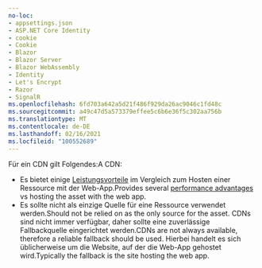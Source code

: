 ```yaml
---
no-loc:
- appsettings.json
- ASP.NET Core Identity
- cookie
- Cookie
- Blazor
- Blazor Server
- Blazor WebAssembly
- Identity
- Let's Encrypt
- Razor
- SignalR
ms.openlocfilehash: 6fd703a642a5d21f486f929da26ac9046c1fd48c
ms.sourcegitcommit: a49c47d5a573379effee5c6b6e36f5c302aa756b
ms.translationtype: MT
ms.contentlocale: de-DE
ms.lasthandoff: 02/16/2021
ms.locfileid: "100552689"
---
```

<span data-ttu-id="77ba4-101">Für ein CDN gilt Folgendes:</span><span class="sxs-lookup"><span data-stu-id="77ba4-101">A CDN:</span></span>

* <span data-ttu-id="77ba4-102">Es bietet einige [Leistungsvorteile](/office365/enterprise/content-delivery-networks#how-do-cdns-make-services-work-faster) im Vergleich zum Hosten einer Ressource mit der Web-App.</span><span class="sxs-lookup"><span data-stu-id="77ba4-102">Provides several [performance advantages](/office365/enterprise/content-delivery-networks#how-do-cdns-make-services-work-faster) vs hosting the asset with the web app.</span></span>
* <span data-ttu-id="77ba4-103">Es sollte nicht als einzige Quelle für eine Ressource verwendet werden.</span><span class="sxs-lookup"><span data-stu-id="77ba4-103">Should not be relied on as the only source for the asset.</span></span> <span data-ttu-id="77ba4-104">CDNs sind nicht immer verfügbar, daher sollte eine zuverlässige Fallbackquelle eingerichtet werden.</span><span class="sxs-lookup"><span data-stu-id="77ba4-104">CDNs are not always available, therefore a reliable fallback should be used.</span></span> <span data-ttu-id="77ba4-105">Hierbei handelt es sich üblicherweise um die Website, auf der die Web-App gehostet wird.</span><span class="sxs-lookup"><span data-stu-id="77ba4-105">Typically the fallback is the site hosting the web app.</span></span>